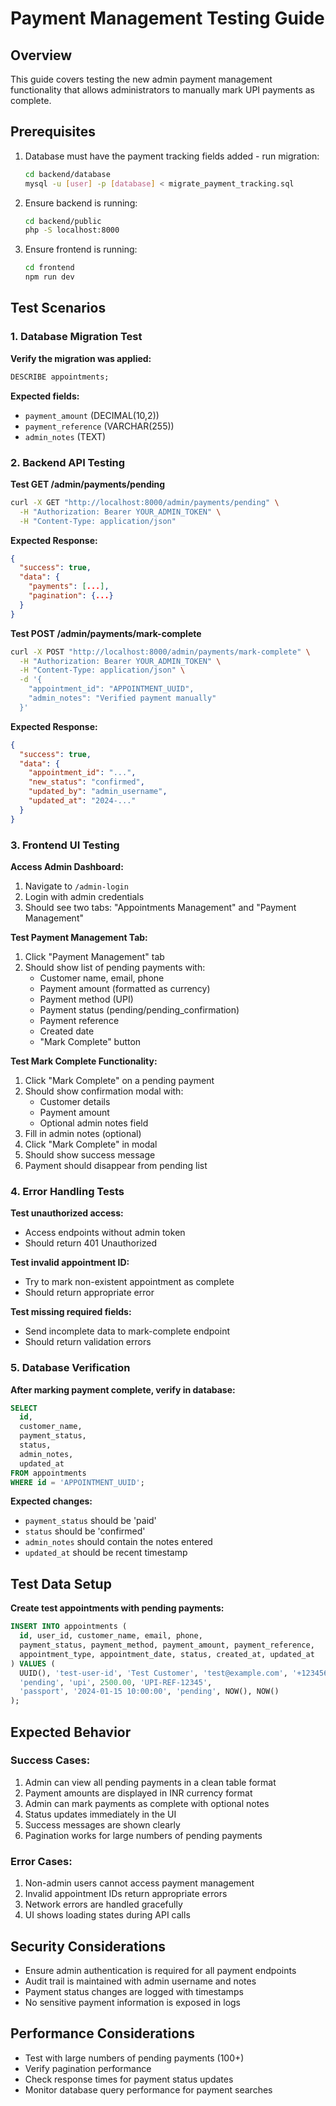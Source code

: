 # Payment Management Testing Guide

## Overview
This guide covers testing the new admin payment management functionality that allows administrators to manually mark UPI payments as complete.

## Prerequisites
1. Database must have the payment tracking fields added - run migration:
   ```bash
   cd backend/database
   mysql -u [user] -p [database] < migrate_payment_tracking.sql
   ```

2. Ensure backend is running:
   ```bash
   cd backend/public
   php -S localhost:8000
   ```

3. Ensure frontend is running:
   ```bash
   cd frontend
   npm run dev
   ```

## Test Scenarios

### 1. Database Migration Test
**Verify the migration was applied:**
```sql
DESCRIBE appointments;
```
**Expected fields:**
- `payment_amount` (DECIMAL(10,2))
- `payment_reference` (VARCHAR(255))
- `admin_notes` (TEXT)

### 2. Backend API Testing

**Test GET /admin/payments/pending**
```bash
curl -X GET "http://localhost:8000/admin/payments/pending" \
  -H "Authorization: Bearer YOUR_ADMIN_TOKEN" \
  -H "Content-Type: application/json"
```

**Expected Response:**
```json
{
  "success": true,
  "data": {
    "payments": [...],
    "pagination": {...}
  }
}
```

**Test POST /admin/payments/mark-complete**
```bash
curl -X POST "http://localhost:8000/admin/payments/mark-complete" \
  -H "Authorization: Bearer YOUR_ADMIN_TOKEN" \
  -H "Content-Type: application/json" \
  -d '{
    "appointment_id": "APPOINTMENT_UUID",
    "admin_notes": "Verified payment manually"
  }'
```

**Expected Response:**
```json
{
  "success": true,
  "data": {
    "appointment_id": "...",
    "new_status": "confirmed",
    "updated_by": "admin_username",
    "updated_at": "2024-..."
  }
}
```

### 3. Frontend UI Testing

**Access Admin Dashboard:**
1. Navigate to `/admin-login`
2. Login with admin credentials
3. Should see two tabs: "Appointments Management" and "Payment Management"

**Test Payment Management Tab:**
1. Click "Payment Management" tab
2. Should show list of pending payments with:
   - Customer name, email, phone
   - Payment amount (formatted as currency)
   - Payment method (UPI)
   - Payment status (pending/pending_confirmation)
   - Payment reference
   - Created date
   - "Mark Complete" button

**Test Mark Complete Functionality:**
1. Click "Mark Complete" on a pending payment
2. Should show confirmation modal with:
   - Customer details
   - Payment amount
   - Optional admin notes field
3. Fill in admin notes (optional)
4. Click "Mark Complete" in modal
5. Should show success message
6. Payment should disappear from pending list

### 4. Error Handling Tests

**Test unauthorized access:**
- Access endpoints without admin token
- Should return 401 Unauthorized

**Test invalid appointment ID:**
- Try to mark non-existent appointment as complete
- Should return appropriate error

**Test missing required fields:**
- Send incomplete data to mark-complete endpoint
- Should return validation errors

### 5. Database Verification

**After marking payment complete, verify in database:**
```sql
SELECT 
  id, 
  customer_name, 
  payment_status, 
  status, 
  admin_notes,
  updated_at 
FROM appointments 
WHERE id = 'APPOINTMENT_UUID';
```

**Expected changes:**
- `payment_status` should be 'paid'
- `status` should be 'confirmed'
- `admin_notes` should contain the notes entered
- `updated_at` should be recent timestamp

## Test Data Setup

**Create test appointments with pending payments:**
```sql
INSERT INTO appointments (
  id, user_id, customer_name, email, phone, 
  payment_status, payment_method, payment_amount, payment_reference,
  appointment_type, appointment_date, status, created_at, updated_at
) VALUES (
  UUID(), 'test-user-id', 'Test Customer', 'test@example.com', '+1234567890',
  'pending', 'upi', 2500.00, 'UPI-REF-12345',
  'passport', '2024-01-15 10:00:00', 'pending', NOW(), NOW()
);
```

## Expected Behavior

### Success Cases:
1. Admin can view all pending payments in a clean table format
2. Payment amounts are displayed in INR currency format
3. Admin can mark payments as complete with optional notes
4. Status updates immediately in the UI
5. Success messages are shown clearly
6. Pagination works for large numbers of pending payments

### Error Cases:
1. Non-admin users cannot access payment management
2. Invalid appointment IDs return appropriate errors
3. Network errors are handled gracefully
4. UI shows loading states during API calls

## Security Considerations
- Ensure admin authentication is required for all payment endpoints
- Audit trail is maintained with admin username and notes
- Payment status changes are logged with timestamps
- No sensitive payment information is exposed in logs

## Performance Considerations
- Test with large numbers of pending payments (100+)
- Verify pagination performance
- Check response times for payment status updates
- Monitor database query performance for payment searches